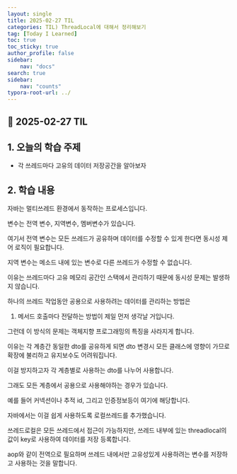```yaml
---
layout: single
title: 2025-02-27 TIL
categories: TIL) ThreadLocal에 대해서 정리해보기
tag: [Today I Learned]
toc: true
toc_sticky: true
author_profile: false
sidebar:
    nav: "docs"
search: true
sidebar:
    nav: "counts"
typora-root-url: ../
---
```


## 📌 2025-02-27 TIL

## 1. 오늘의 학습 주제
- 각 쓰레드마다 고유의 데이터 저장공간을 알아보자

## 2. 학습 내용

자바는 멀티쓰레드 환경에서 동작하는 프로세스입니다.



변수는 전역 변수, 지역변수, 멤버변수가 있습니다.



여기서 전역 변수는 모든 쓰레드가 공유하며 데이터를 수정할 수 있게 한다면 동시성 제어 로직이 필요합니다.

지역 변수는 메소드 내에 있는 변수로 다른 쓰레드가 수정할 수 없습니다.

이유는 쓰레드마다 고유 메모리 공간인 스택에서 관리하기 때문에 동시성 문제는 발생하지 않습니다.



하나의 쓰레드 작업동안 공용으로 사용하려는 데이터를 관리하는 방법은



1. 메서드 호출마다 전달하는 방법이 제일 먼저 생각날 거입니다.

그런데 이 방식의 문제는 객체지향 프로그래밍의 특징을 사라지게 합니다.



이유는 각 계층간 동일한 dto를 공유하게 되면 dto 변경시 모든 클래스에 영향이 가므로 확장에 불리하고 유지보수도 어려워집니다.



이걸 방지하고자 각 계층별로 사용하는 dto를 나누어 사용합니다.



그래도 모든 계층에서 공용으로 사용해야하는 경우가 있습니다.



예를 들어 커넥션이나 추적 id, 그리고 인증정보등이 여기에 해당합니다.



자바에서는 이걸 쉽게 사용하도록 로컬쓰레드를 추가했습니다.



쓰레드로컬은 모든 쓰레드에서 접근이 가능하지만, 쓰레드 내부에 있는 threadlocal의 값이 key로 사용하여 데이터를 저장 등록합니다.



aop와 같이 전역으로 필요하며 쓰레드 내에서만 고유성있게 사용하려는 변수를 저장하고 사용하는 것을 말합니다.
